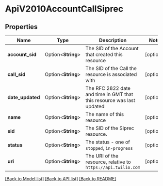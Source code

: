 # ApiV2010AccountCallSiprec

## Properties

Name | Type | Description | Notes
------------ | ------------- | ------------- | -------------
**account_sid** | Option<**String**> | The SID of the Account that created this resource | [optional]
**call_sid** | Option<**String**> | The SID of the Call the resource is associated with | [optional]
**date_updated** | Option<**String**> | The RFC 2822 date and time in GMT that this resource was last updated | [optional]
**name** | Option<**String**> | The name of this resource | [optional]
**sid** | Option<**String**> | The SID of the Siprec resource. | [optional]
**status** | Option<**String**> | The status - one of `stopped`, `in-progress` | [optional]
**uri** | Option<**String**> | The URI of the resource, relative to `https://api.twilio.com` | [optional]

[[Back to Model list]](../README.md#documentation-for-models) [[Back to API list]](../README.md#documentation-for-api-endpoints) [[Back to README]](../README.md)


